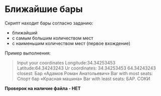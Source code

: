 # Ближайшие бары

Скрипт находит бары согласно заданию:
- ближайший
- с самым большим количеством мест
- с наименьшим количеством мест (первое вхождение)

Пример выполнения:
>Input your coordinates
Longitude:34.34253453
Latitude:64.34243243
Ur coordinates:  34.34253453   64.34243243
closest:  Бар «Адамов Роман Анатольевич»
Bar with most seats:  Спорт бар «Красная машина»
Bar with least seats:  БАР. СОКИ

**Проверок на наличие файла - НЕТ**
